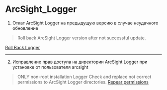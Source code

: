 # ArcSight_Logger

1. Откат ArcSight Logger на предыдущую версию в случае неудачного обновление
> Roll back ArcSight Logger version after not successful update.

 [Roll Back Logger](https://github.com/IvanLopatin/ArcSight_Logger/blob/master/roll_back_update_Logger/ "Восстановление , Откат ArcSight Logger ")

---

2. Исправление прав доступа на директории ArcSight Logger при установке от пользователя arcsight
> ONLY non-root installation Logger
> Check and replace not correct permissions to ArcSight Logger directories. 
 [Repear permissions](https://github.com/IvanLopatin/ArcSight_Logger/blob/master/check_permissions")

